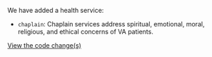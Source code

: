 We have added a health service:
- `chaplain`: Chaplain services address spiritual, emotional, moral, religious, and ethical concerns of VA patients.

[View the code change(s)](https://github.com/department-of-veterans-affairs/lighthouse-facilities/pull/599)
